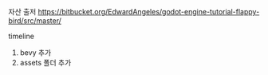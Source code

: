 자산 출저
https://bitbucket.org/EdwardAngeles/godot-engine-tutorial-flappy-bird/src/master/


timeline
1. bevy 추가
2. assets 폴더 추가